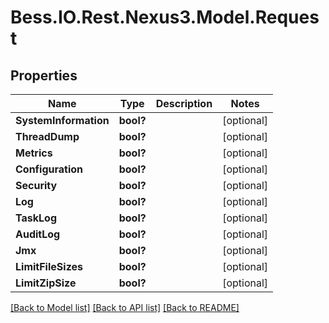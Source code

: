 # Bess.IO.Rest.Nexus3.Model.Request
## Properties

Name | Type | Description | Notes
------------ | ------------- | ------------- | -------------
**SystemInformation** | **bool?** |  | [optional] 
**ThreadDump** | **bool?** |  | [optional] 
**Metrics** | **bool?** |  | [optional] 
**Configuration** | **bool?** |  | [optional] 
**Security** | **bool?** |  | [optional] 
**Log** | **bool?** |  | [optional] 
**TaskLog** | **bool?** |  | [optional] 
**AuditLog** | **bool?** |  | [optional] 
**Jmx** | **bool?** |  | [optional] 
**LimitFileSizes** | **bool?** |  | [optional] 
**LimitZipSize** | **bool?** |  | [optional] 

[[Back to Model list]](../README.md#documentation-for-models) [[Back to API list]](../README.md#documentation-for-api-endpoints) [[Back to README]](../README.md)

